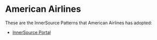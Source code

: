 # American Airlines

These are the InnerSource Patterns that American Airlines has adopted:

* [InnerSource Portal](../patterns/2-structured/innersource-portal.md)
